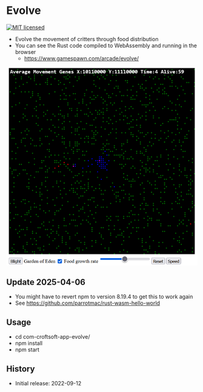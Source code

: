 # Evolve

[![MIT licensed][mit-badge]][mit-url]

[mit-badge]: https://img.shields.io/badge/license-MIT-blue.svg
[mit-url]: https://github.com/david-wallace-croft/com-croftsoft-app-evolve/blob/main/LICENSE.txt

- Evolve the movement of critters through food distribution
- You can see the Rust code compiled to WebAssembly and running in the browser
  - https://www.gamespawn.com/arcade/evolve/

![CroftSoft Evolve version 0.6.0](./media/croftsoft-evolve-v0.6.0-2022-12-26-a.png)

## Update 2025-04-06

- You might have to revert npm to version 8.19.4 to get this to work again
- See https://github.com/parrotmac/rust-wasm-hello-world

## Usage

- cd com-croftsoft-app-evolve/
- npm install
- npm start

## History

- Initial release: 2022-09-12
